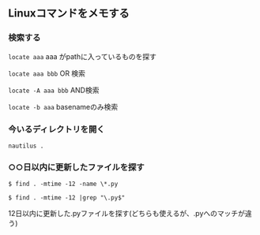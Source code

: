 ## Linuxコマンドをメモする

### 検索する

`locate aaa` aaa がpathに入っているものを探す

`locate aaa bbb` OR 検索

`locate -A aaa bbb` AND検索

`locate -b aaa` basenameのみ検索


### 今いるディレクトリを開く

`nautilus .`


### ○○日以内に更新したファイルを探す

`$ find . -mtime -12 -name \*.py`

`$ find . -mtime -12 |grep "\.py$"`

12日以内に更新した.pyファイルを探す(どちらも使えるが、.pyへのマッチが違う)
